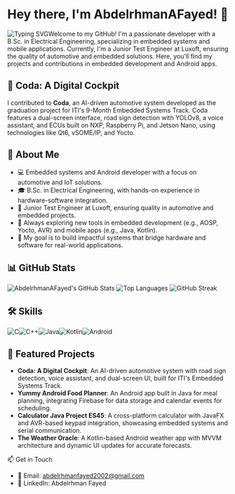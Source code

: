 # Hey there, I'm AbdelrhmanAFayed! 👋

![Typing SVG](https://readme-typing-svg.herokuapp.com?font=Fira+Code&color=%23FF4500&size=20&lines=Welcome+to+my+GitHub+Profile!;Embedded+Developer+%7C+Mobile+App+Enthusiast)Welcome to my GitHub! I'm a passionate developer with a B.Sc. in Electrical Engineering, specializing in embedded systems and mobile applications. Currently, I'm a Junior Test Engineer at Luxoft, ensuring the quality of automotive and embedded solutions. Here, you'll find my projects and contributions in embedded development and Android apps.

## 🌟 Coda: A Digital Cockpit

I contributed to **Coda**, an AI-driven automotive system developed as the graduation project for ITI's 9-Month Embedded Systems Track. Coda features a dual-screen interface, road sign detection with YOLOv8, a voice assistant, and ECUs built on NXP, Raspberry Pi, and Jetson Nano, using technologies like Qt6, vSOME/IP, and Yocto.

## 🚀 About Me

- 💻 Embedded systems and Android developer with a focus on automotive and IoT solutions.
- 🎓 B.Sc. in Electrical Engineering, with hands-on experience in hardware-software integration.
- 💼 Junior Test Engineer at Luxoft, ensuring quality in automotive and embedded projects.
- 🌱 Always exploring new tools in embedded development (e.g., AOSP, Yocto, AVR) and mobile apps (e.g., Java, Kotlin).
- 🎯 My goal is to build impactful systems that bridge hardware and software for real-world applications.

## 📊 GitHub Stats

![AbdelrhmanAFayed's GitHub Stats](https://github-readme-stats.vercel.app/api?username=AbdelrhmanAFayed&show_icons=true&theme=radical)
![Top Languages](https://github-readme-stats.vercel.app/api/top-langs/?username=AbdelrhmanAFayed&layout=compact&theme=radical)
![GitHub Streak](https://streak-stats.demolab.com/?user=AbdelrhmanAFayed&theme=radical)

## 🛠️ Skills

![C](https://img.shields.io/badge/-C-00599C?style=flat-square&logo=c)![C++](https://img.shields.io/badge/-C++-00599C?style=flat-square&logo=c%2B%2B)![Java](https://img.shields.io/badge/-Java-007396?style=flat-square&logo=java)![Kotlin](https://img.shields.io/badge/-Kotlin-0095D5?style=flat-square&logo=kotlin)![Android](https://img.shields.io/badge/-Android-3DDC84?style=flat-square&logo=android)
## 🔨 Featured Projects

- **Coda: A Digital Cockpit**: An AI-driven automotive system with road sign detection, voice assistant, and dual-screen UI, built for ITI's Embedded Systems Track.
- **Yummy Android Food Planner**: An Android app built in Java for meal planning, integrating Firebase for data storage and calendar events for scheduling.
- **Calculator Java Project ES45**: A cross-platform calculator with JavaFX and AVR-based keypad integration, showcasing embedded systems and serial communication.
- **The Weather Oracle**: A Kotlin-based Android weather app with MVVM architecture and dynamic UI updates for accurate forecasts.

📫 Get in Touch

- 📧 Email: abdelrhmanfayed2002@gmail.com
- 💼 LinkedIn: Abdelrhman Fayed
